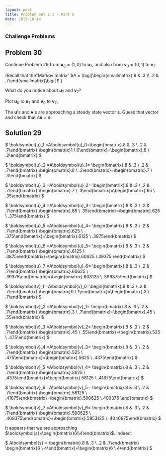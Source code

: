 ```yaml
---
layout: post
title: Problem Set 2.1 - Part 5
date: 2019-10-14
---
```

### Challenge Problems
## Problem 30
Continue Problem 29 from $\boldsymbol{u}_0 = (1,0)$ to $\boldsymbol{u}_7$,
and also from $\boldsymbol{v}_0 = (0,1)$ to $\boldsymbol{v}_7.$

(Recall that the"Markov matrix" $A = \bigl[\begin{smallmatrix}.8 & .3 \\ .2 & .7\end{smallmatrix}\bigr]$.)

What do you notice about $\boldsymbol{u}_7$ and $\boldsymbol{v}_7$?

Plot $\boldsymbol{u}_0$ to $\boldsymbol{u}_7$ and $\boldsymbol{v}_0$ to $\boldsymbol{v}_7$,

The $\boldsymbol{u}$'s and $\boldsymbol{v}$'s are approaching a steady state
vector $\boldsymbol{s}$. Guess that vector and check that $A\boldsymbol{s}=\boldsymbol{s}.$

## Solution 29
$
\boldsymbol{u}_1 =A\boldsymbol{u}_0=\begin{bmatrix}.8 & .3 \\ .2 & .7\end{bmatrix}
\begin{bmatrix}1 \\ 0\end{bmatrix}=\begin{bmatrix}.8 \\ .2\end{bmatrix}
$

$
\boldsymbol{u}_2 =A\boldsymbol{u}_1=
\begin{bmatrix}.8 & .3 \\ .2 & .7\end{bmatrix}
\begin{bmatrix}.8 \\ .2\end{bmatrix}=\begin{bmatrix}.7 \\ .3\end{bmatrix}
$

$
\boldsymbol{u}_3 =A\boldsymbol{u}_2=
\begin{bmatrix}.8 & .3 \\ .2 & .7\end{bmatrix}
\begin{bmatrix}.7 \\ .3\end{bmatrix}=\begin{bmatrix}.65 \\ .35\end{bmatrix}
$

$
\boldsymbol{u}_4 =A\boldsymbol{u}_3=
\begin{bmatrix}.8 & .3 \\ .2 & .7\end{bmatrix}
\begin{bmatrix}.65 \\ .35\end{bmatrix}=\begin{bmatrix}.625 \\ .375\end{bmatrix}
$

$
\boldsymbol{u}_5 =A\boldsymbol{u}_4=
\begin{bmatrix}.8 & .3 \\ .2 & .7\end{bmatrix}
\begin{bmatrix}.625 \\ .375\end{bmatrix}=\begin{bmatrix}.6125 \\ .3875\end{bmatrix}
$

$
\boldsymbol{u}_6 =A\boldsymbol{u}_5=
\begin{bmatrix}.8 & .3 \\ .2 & .7\end{bmatrix}
\begin{bmatrix}.6125 \\ .3875\end{bmatrix}=\begin{bmatrix}.60625 \\.39375 \end{bmatrix}
$

$
\boldsymbol{u}_7 =A\boldsymbol{u}_6=
\begin{bmatrix}.8 & .3 \\ .2 & .7\end{bmatrix}
\begin{bmatrix}.60625 \\ .39375\end{bmatrix}=\begin{bmatrix}.603125 \\ .396875\end{bmatrix}
$

$
\boldsymbol{v}_1 =A\boldsymbol{v}_0=\begin{bmatrix}.8 & .3 \\ .2 & .7\end{bmatrix}
\begin{bmatrix}0 \\ 1\end{bmatrix}=\begin{bmatrix}.3 \\ .7\end{bmatrix}
$

$
\boldsymbol{v}_2 =A\boldsymbol{v}_1=
\begin{bmatrix}.8 & .3 \\ .2 & .7\end{bmatrix}
\begin{bmatrix}.3 \\ .7\end{bmatrix}=\begin{bmatrix}.45 \\ .55\end{bmatrix}
$

$
\boldsymbol{v}_3 =A\boldsymbol{v}_2=
\begin{bmatrix}.8 & .3 \\ .2 & .7\end{bmatrix}
\begin{bmatrix}.45 \\ .55\end{bmatrix}=\begin{bmatrix}.525 \\ .475\end{bmatrix}
$

$
\boldsymbol{v}_4 =A\boldsymbol{v}_3=
\begin{bmatrix}.8 & .3 \\ .2 & .7\end{bmatrix}
\begin{bmatrix}.525 \\ .475\end{bmatrix}=\begin{bmatrix}.5625 \\ .4375\end{bmatrix}
$

$
\boldsymbol{v}_5 =A\boldsymbol{v}_4=
\begin{bmatrix}.8 & .3 \\ .2 & .7\end{bmatrix}
\begin{bmatrix}.5625 \\ .4375\end{bmatrix}=\begin{bmatrix}.58125 \\ .41875\end{bmatrix}
$

$
\boldsymbol{v}_6 =A\boldsymbol{v}_5=
\begin{bmatrix}.8 & .3 \\ .2 & .7\end{bmatrix}
\begin{bmatrix}.58125 \\ .41875\end{bmatrix}=\begin{bmatrix}.590625 \\.409375 \end{bmatrix}
$

$
\boldsymbol{v}_7 =A\boldsymbol{v}_6=
\begin{bmatrix}.8 & .3 \\ .2 & .7\end{bmatrix}
\begin{bmatrix}.590625 \\ .409375\end{bmatrix}=\begin{bmatrix}.5953125 \\ .4046875\end{bmatrix}
$

It appears that we are approaching $\boldsymbol{s}=\begin{bmatrix}6\\4\end{bmatrix}$. Indeed:

$
A\boldsymbol{s} = \begin{bmatrix}.8 & .3 \\ .2 & .7\end{bmatrix}
\begin{bmatrix}6 \\ 4\end{bmatrix}=\begin{bmatrix}6 \\ 4\end{bmatrix}
$

